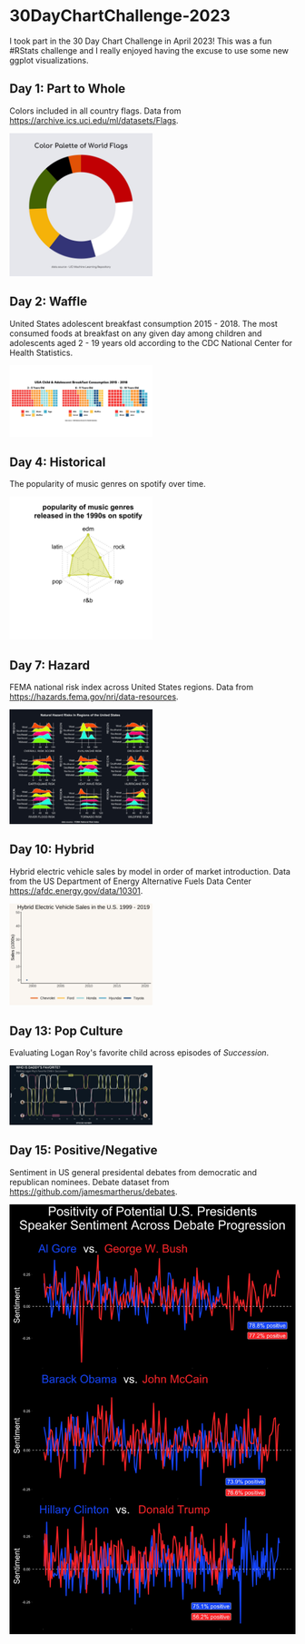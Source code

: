 # 30DayChartChallenge-2023
I took part in the 30 Day Chart Challenge in April 2023! This was a fun #RStats challenge and I really enjoyed having the excuse to use some new ggplot visualizations. 

## Day 1: Part to Whole
Colors included in all country flags. Data from https://archive.ics.uci.edu/ml/datasets/Flags.

<img src="https://github.com/hschmidt12/30DayChartChallenge-2023/blob/main/charts/day1_part-to-whole.jpeg"  width="50%">

## Day 2: Waffle
United States adolescent breakfast consumption 2015 - 2018. The most consumed foods at breakfast on any given day among children and adolescents aged 2 - 19 years old according to the CDC National Center for Health Statistics. 

<img src="https://github.com/hschmidt12/30DayChartChallenge-2023/blob/main/charts/day2_waffle.jpeg"  width="50%">

## Day 4: Historical
The popularity of music genres on spotify over time.

<img src="https://github.com/hschmidt12/30DayChartChallenge-2023/blob/main/charts/Day4.gif"  width="50%">

## Day 7: Hazard
FEMA national risk index across United States regions. Data from https://hazards.fema.gov/nri/data-resources.

<img src="https://github.com/hschmidt12/30DayChartChallenge-2023/blob/main/charts/day7_hazard.jpeg"  width="50%">

## Day 10: Hybrid
Hybrid electric vehicle sales by model in order of market introduction. Data from the US Department of Energy Alternative Fuels Data Center https://afdc.energy.gov/data/10301.

<img src="https://github.com/hschmidt12/30DayChartChallenge-2023/blob/main/charts/day10_hybrid.gif"  width="50%">

## Day 13: Pop Culture
Evaluating Logan Roy's favorite child across episodes of *Succession*. 

<img src="https://github.com/hschmidt12/30DayChartChallenge-2023/blob/main/charts/day13_pop-culture.jpeg"  width="50%">

## Day 15: Positive/Negative
Sentiment in US general presidental debates from democratic and republican nominees. Debate dataset from https://github.com/jamesmartherus/debates.

<img src="https://github.com/hschmidt12/30DayChartChallenge-2023/blob/main/charts/day15_posneg.jpeg"  height="50%">


